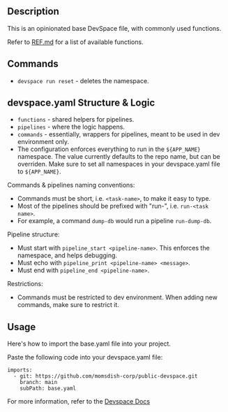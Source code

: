 ## Description
This is an opinionated base DevSpace file, with commonly used functions.

Refer to [REF.md](REF.md) for a list of available functions.

## Commands
- `devspace run reset` - deletes the namespace.

## devspace.yaml Structure & Logic
- `functions` - shared helpers for pipelines.
- `pipelines` - where the logic happens.
- `commands` - essentially, wrappers for pipelines, meant to be used in dev environment only.
- The configuration enforces everything to run in the `${APP_NAME}` namespace. The value currently defaults to the repo 
  name, but can be overriden. Make sure to set all namespaces in your devspace.yaml file to `${APP_NAME}`.

Commands & pipelines naming conventions:
- Commands must be short, i.e. `<task-name>`, to make it easy to type.
- Most of the pipelines should be prefixed with "run-", i.e. `run-<task name>`.
- For example, a command `dump-db` would run a pipeline `run-dump-db`.

Pipeline structure:
- Must start with `pipeline_start <pipeline-name>`. This enforces the namespace, and helps debugging.
- Must echo with `pipeline_print <pipeline-name> <message>`.
- Must end with `pipeline_end <pipeline-name>`.

Restrictions:
- Commands must be restricted to dev environment. When adding new commands, make sure to restrict it.

## Usage
Here's how to import the base.yaml file into your project.

Paste the following code into your devspace.yaml file:

```
imports:
  - git: https://github.com/momsdish-corp/public-devspace.git
    branch: main
    subPath: base.yaml

```

For more information, refer to the [Devspace Docs](https://www.devspace.sh/docs/configuration/imports/)